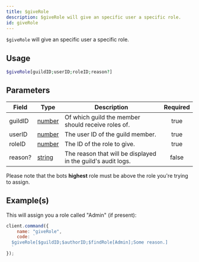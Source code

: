 ```yaml
---
title: $giveRole
description: $giveRole will give an specific user a specific role.
id: giveRole
---
```


`$giveRole` will give an specific user a specific role.

## Usage

```php
$giveRole[guildID;userID;roleID;reason?]
```

## Parameters

| Field   | Type                                                                                              | Description                                                  | Required |
| ------- | ------------------------------------------------------------------------------------------------- | ------------------------------------------------------------ | :------: |
| guildID | [number](https://developer.mozilla.org/en-US/docs/Web/JavaScript/Reference/Global_Objects/Number) | Of which guild the member should receive roles of.           |   true   |
| userID  | [number](https://developer.mozilla.org/en-US/docs/Web/JavaScript/Reference/Global_Objects/Number) | The user ID of the guild member.                             |   true   |
| roleID  | [number](https://developer.mozilla.org/en-US/docs/Web/JavaScript/Reference/Global_Objects/Number) | The ID of the role to give.                                  |   true   |
| reason? | [string](https://developer.mozilla.org/en-US/docs/Web/JavaScript/Reference/Global_Objects/String) | The reason that will be displayed in the guild's audit logs. |  false   |

Please note that the bots **highest** role must be above the role you're trying to assign.

## Example(s)

This will assign you a role called "Admin" (if present):

```javascript
client.command({
    name: "giveRole",
    code: `
  $giveRole[$guildID;$authorID;$findRole[Admin];Some reason.]
  `
});
```
